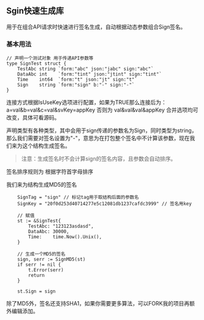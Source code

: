 ## Sgin快速生成库

用于在组合API请求时快速进行签名生成，自动根据动态参数组合Sign签名。

### 基本用法

```
// 声明一个测试对象 用于传递API参数等
type SignTest struct {
	TestAbc string `form:"abc" json:"jabc" sign:"abc"`
	DataAbc int    `form:"tint" json:"jtint" sign:"tint"`
	Time    int64  `form:"t" json:"jt" sign:"t"`
	Sign    string `form:"sign" b:"-" sign:"-"`
}
```

连接方式根据IsUseKey选项进行配置，如果为TRUE那么连接后为：a=val&b=val&c=val&svKey=appKey 否则为 val&val&val&appKey
合并选项均可改变，具体可看源码。

声明类型有各种类型，其中会用于sign传递的参数名为Sign，同时类型为string，那么我们需要对签名设置为"-"，意思为在打包整个签名中不计算该参数，现在我们来为这个结构生成签名。
> 注意：生成签名时不会计算sign的签名内容，且参数会自动排序。

签名排序规则为 根据字符首字母排序

我们来为结构生成MD5的签名

```
    SignTag = "sign" // 标记tag用于取结构后面的参数名
	SignKey = "20f0d253d40714277e5c12081db1237cafdc3999" // 签名用key

    // 赋值
	st := &SignTest{
		TestAbc: "123123asdasd",
		DataAbc: 30000,
		Time:    time.Now().Unix(),
	}

    // 生成一个MD5的签名
	sign, serr := SignMD5(st)
	if serr != nil {
		t.Error(serr)
		return
	}

	st.Sign = sign
```

除了MD5外，签名还支持SHA1，如果你需要更多算法，可以FORK我的项目再额外编辑添加。